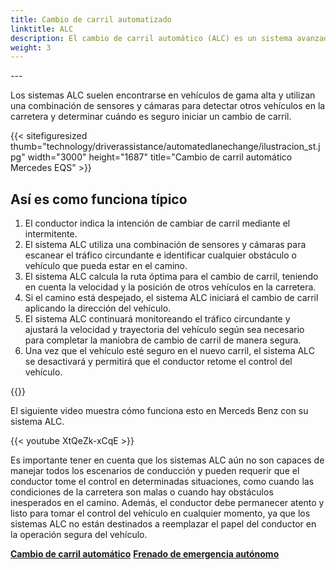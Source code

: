 ```yaml
---
title: Cambio de carril automatizado
linktitle: ALC
description: El cambio de carril automático (ALC) es un sistema avanzado de asistencia al conductor (ADAS) que está diseñado para permitir que un vehículo cambie de carril por sí solo, sin necesidad de que el conductor gire el vehículo o tome el control manual.
weight: 3
---
```

<!-- markdownlint-disable MD033 -->---

Los sistemas ALC suelen encontrarse en vehículos de gama alta y utilizan una combinación de sensores y cámaras para detectar otros vehículos en la carretera y determinar cuándo es seguro iniciar un cambio de carril.

{{< sitefiguresized thumb="technology/driverassistance/automatedlanechange/ilustracion_st.jpg" width="3000" height="1687" title="Cambio de carril automático Mercedes EQS" >}}

## Así es como funciona típico

1. El conductor indica la intención de cambiar de carril mediante el intermitente.
2. El sistema ALC utiliza una combinación de sensores y cámaras para escanear el tráfico circundante e identificar cualquier obstáculo o vehículo que pueda estar en el camino.
3. El sistema ALC calcula la ruta óptima para el cambio de carril, teniendo en cuenta la velocidad y la posición de otros vehículos en la carretera.
4. Si el camino está despejado, el sistema ALC iniciará el cambio de carril aplicando la dirección del vehículo.
5. El sistema ALC continuará monitoreando el tráfico circundante y ajustará la velocidad y trayectoria del vehículo según sea necesario para completar la maniobra de cambio de carril de manera segura.
6. Una vez que el vehículo esté seguro en el nuevo carril, el sistema ALC se desactivará y permitirá que el conductor retome el control del vehículo.

{{<evkxdisplayaddarticle />}}

El siguiente video muestra cómo funciona esto en Merceds Benz con su sistema ALC.

{{< youtube XtQeZk-xCqE >}}

Es importante tener en cuenta que los sistemas ALC aún no son capaces de manejar todos los escenarios de conducción y pueden requerir que el conductor tome el control en determinadas situaciones, como cuando las condiciones de la carretera son malas o cuando hay obstáculos inesperados en el camino. Además, el conductor debe permanecer atento y listo para tomar el control del vehículo en cualquier momento, ya que los sistemas ALC no están destinados a reemplazar el papel del conductor en la operación segura del vehículo.

<div class="mt-3 mb-3">
     <a href="../antilockbrakingsystem/" class="text-decoration-none text-black"><strong><i class="bi-arrow-left"></i> Cambio de carril automático</strong></a>
     <a href="../automaticemergencybraking/" class="text-decoration-none text-black float-end"><strong>Frenado de emergencia autónomo<i class="bi-arrow-right"></i></strong></a>
</div>